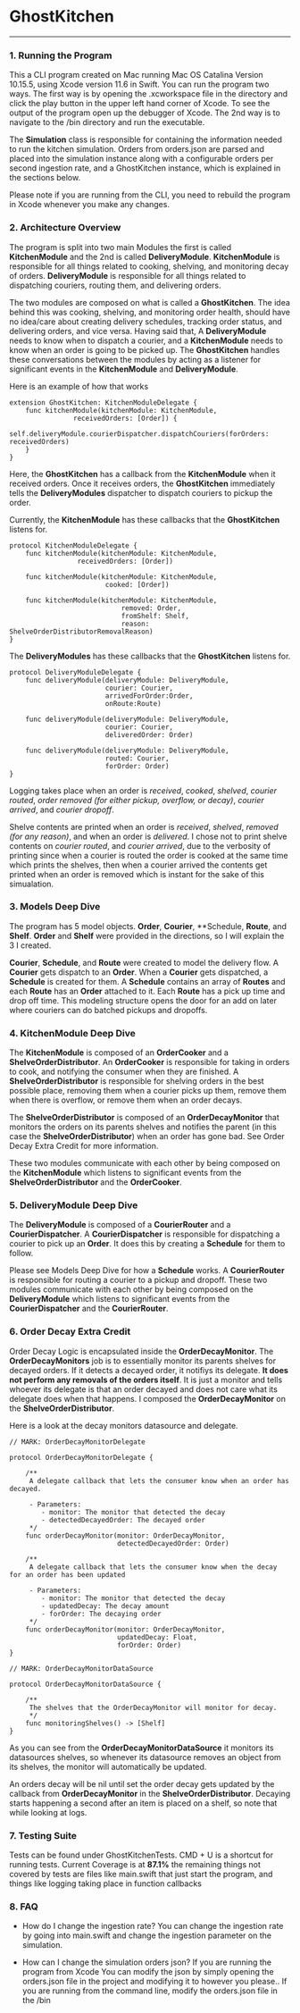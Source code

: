# GhostKitchen

---

### 1. Running the Program

This a CLI program created on Mac running Mac OS Catalina Version 10.15.5, using Xcode version 11.6 in Swift. You can run the program two ways. The first way is  by opening the .xcworkspace file in the directory and click the play button in the upper left hand corner of Xcode. To see the output of the program open up the debugger of Xcode. The 2nd way is to navigate to the /bin directory and run the executable.

The **Simulation** class is responsible for containing the information needed to run the kitchen simulation. Orders from orders.json are parsed and placed into the simulation instance along with a configurable orders per second ingestion rate, and a GhostKitchen instance, which is explained in the sections below.

Please note if you are running from the CLI, you need to rebuild the program in Xcode whenever you make any changes.

### 2. Architecture Overview

The program is split into two main Modules the first is called **KitchenModule** and the 2nd is called  **DeliveryModule**. **KitchenModule** is responsible for all things related to cooking, shelving, and monitoring decay  of orders. **DeliveryModule** is responsible for all things related to dispatching couriers, routing them, and delivering orders. 

The two modules are composed on what is called a **GhostKitchen**. The idea behind this was cooking, shelving, and monitoring order health, should have no idea/care about creating delivery schedules, tracking order status, and delivering orders, and vice versa. Having said that, A **DeliveryModule** needs to know when to dispatch a courier, and a  **KitchenModule** needs to know when an order is going to be picked up. The **GhostKitchen** handles these conversations between the modules by acting as a listener for significant events in the **KitchenModule** and **DeliveryModule**.

Here is an example of how that works

```
extension GhostKitchen: KitchenModuleDelegate {
	func kitchenModule(kitchenModule: KitchenModule,
				receivedOrders: [Order]) {
		self.deliveryModule.courierDispatcher.dispatchCouriers(forOrders: receivedOrders)
	}
}

```

Here, the **GhostKitchen** has a callback from the **KitchenModule** when it received orders. Once it receives orders, the **GhostKitchen** immediately tells the **DeliveryModules** dispatcher to dispatch couriers to pickup the order.

Currently, the **KitchenModule** has these callbacks that the **GhostKitchen** listens for.

```
protocol KitchenModuleDelegate {
	func kitchenModule(kitchenModule: KitchenModule,
				 receivedOrders: [Order])
	
	func kitchenModule(kitchenModule: KitchenModule,
						cooked: [Order])
	
  	func kitchenModule(kitchenModule: KitchenModule,
							removed: Order,
							fromShelf: Shelf,
							reason: ShelveOrderDistributorRemovalReason)
}
```

The **DeliveryModules** has these callbacks that the **GhostKitchen** listens for.

```
protocol DeliveryModuleDelegate {
	func deliveryModule(deliveryModule: DeliveryModule,
						courier: Courier,
						arrivedForOrder:Order,
						onRoute:Route)

	func deliveryModule(deliveryModule: DeliveryModule,
						courier: Courier,
						deliveredOrder: Order)
	
	func deliveryModule(deliveryModule: DeliveryModule,
						routed: Courier,
						forOrder: Order)
}
```

Logging takes place when an order is _received_, _cooked_, _shelved_, _courier routed_, _order removed (for either pickup, overflow, or decay)_, _courier arrived_, and _courier dropoff_.

Shelve contents are printed when an order is _received_, _shelved_, _removed (for any reason)_, and when an order is _delivered_. I chose not to print shelve contents on _courier routed_, and _courier arrived_, due to the verbosity of printing since when a courier is routed the order is cooked at the same time which prints the shelves, then when a courier arrived the contents get printed when an order is removed which is instant for the sake of this simualation.

### 3. Models Deep Dive

The program has 5 model objects. **Order**, **Courier**, **Schedule, **Route**, and **Shelf**. **Order** and **Shelf** were provided in the directions, so I will explain the 3 I created.

**Courier**, **Schedule**, and **Route** were created to model the delivery flow. A **Courier** gets dispatch to an **Order**. When a **Courier** gets dispatched, a **Schedule** is created for them. A **Schedule** contains an array of **Routes** and each **Route** has an **Order** attached to it. Each **Route** has a pick up time and drop off time. This modeling structure opens the door for an add on later where couriers can do batched pickups and dropoffs.

### 4. KitchenModule Deep Dive

The **KitchenModule** is composed of an **OrderCooker** and a **ShelveOrderDistributor**. An **OrderCooker** is responsible for taking in orders to cook, and notifying the consumer when they are finished. A **ShelveOrderDistributor** is responsible for shelving orders in the best possible place, removing them when a courier picks up them, remove them when there is overflow, or remove them when an order decays. 

The **ShelveOrderDistributor** is composed of an **OrderDecayMonitor** that monitors the orders on its parents shelves and notifies the parent (in this case the **ShelveOrderDistributor**) when an order has gone bad. See Order Decay Extra Credit for more information.

These two modules communicate with each other by being composed on the **KitchenModule** which listens to significant events from the **ShelveOrderDistributor** and the **OrderCooker**.

### 5. DeliveryModule Deep Dive

The **DeliveryModule** is composed of a **CourierRouter** and a **CourierDispatcher**. A **CourierDispatcher** is responsible for dispatching a courier to pick up an **Order**. It does this by creating a **Schedule** for them to follow. 

Please see Models Deep Dive for how a **Schedule** works. A **CourierRouter** is responsible for routing a courier to a pickup and dropoff. These two modules communicate with each other by being composed on the **DeliveryModule** which listens to significant events from the **CourierDispatcher** and the **CourierRouter**.

### 6. Order Decay Extra Credit

Order Decay Logic is encapsulated inside the **OrderDecayMonitor**. The **OrderDecayMonitors** job is to essentially monitor its parents shelves for decayed orders. If it detects a decayed order, it notifiys its delegate. **It does not perform any removals of the orders itself**. It is just a monitor and tells whoever its delegate is that an order decayed and does not care what its delegate does when that happens. I composed the **OrderDecayMonitor** on the **ShelveOrderDistributor**.

Here is a look at the decay monitors datasource and delegate.

```
// MARK: OrderDecayMonitorDelegate

protocol OrderDecayMonitorDelegate {
	
    /**
     A delegate callback that lets the consumer know when an order has decayed.

     - Parameters:
        - monitor: The monitor that detected the decay
        - detectedDecayedOrder: The decayed order
     */
	func orderDecayMonitor(monitor: OrderDecayMonitor,
						   detectedDecayedOrder: Order)
	
    /**
     A delegate callback that lets the consumer know when the decay for an order has been updated

     - Parameters:
        - monitor: The monitor that detected the decay
		- updatedDecay: The decay amount
        - forOrder: The decaying order
     */
	func orderDecayMonitor(monitor: OrderDecayMonitor,
						   updatedDecay: Float,
						   forOrder: Order)
}

// MARK: OrderDecayMonitorDataSource

protocol OrderDecayMonitorDataSource {
	
    /**
     The shelves that the OrderDecayMonitor will monitor for decay.
     */
	func monitoringShelves() -> [Shelf]
}
```
As you can see from the **OrderDecayMonitorDataSource** it monitors its datasources shelves, so whenever its datasource removes an object from its shelves, the monitor will automatically be updated.

An orders decay will be nil until set the order decay gets updated by the callback from **OrderDecayMonitor** in the **ShelveOrderDistributor**. Decaying starts happening a second after an item is placed on a shelf, so note that while looking at logs.

### 7. Testing Suite

Tests can be found under GhostKitchenTests. CMD + U is a shortcut for running tests. Current Coverage is at **87.1%** the remaining things not covered by tests are files like main.swift that just start the program, and things like logging taking place in function callbacks

### 8. FAQ

- How do I change the ingestion rate?
      You can change the ingestion rate by going into main.swift and change the ingestion parameter on the simulation.
      
- How can I change the simulation orders json?
	If you are running the program from Xcode You can modify the json by simply opening the orders.json file in the project and modifying it to however you please.. If you are running from the command line, modify the orders.json file in the /bin
      

